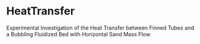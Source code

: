 # HeatTransfer
Experimental Investigation of the Heat Transfer between Finned Tubes and a Bubbling Fluidized Bed with Horizontal Sand Mass Flow
